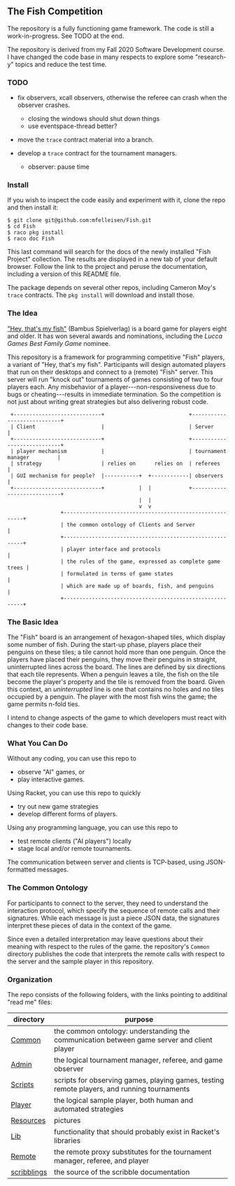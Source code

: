 ## The Fish Competition 

The repository is a fully functioning game framework. The code is still a work-in-progress. See
TODO at the end. 

The repository is derived from my Fall 2020 Software Development course. I have changed the code
base in many respects to explore some "research-y" topics and reduce the test time.


### TODO

- fix observers, xcall observers, otherwise the referee can crash when the observer crashes.
  - closing the windows should shut down things 
  - use eventspace-thread better? 

- move the `trace` contract material into a branch. 
- develop a `trace` contract for the tournament managers.
  - observer: pause time

### Install

If you wish to inspect the code easily and experiment with it, clone the repo and then install it: 

```
$ git clone git@github.com:mfelleisen/Fish.git
$ cd Fish 
$ raco pkg install 
$ raco doc Fish 
```

This last command will search for the docs of the newly installed "Fish Project"
collection. The results are displayed in a new tab of your default browser. Follow the link
to the project and peruse the documentation, including a version of this README file. 

The package depends on several other repos, including Cameron Moy's `trace` contracts. The
`pkg install` will download and install those.


### The Idea 

["Hey, that's my fish"](https://boardgamegeek.com/boardgame/8203/hey-s-my-fish) (Bambus Spielverlag)
is a board game for players eight and older. It has won several awards and nominations, including the
_Lucca Games Best Family Game_ nominee.

This repository is a framework for programming competitive "Fish" players, a variant of "Hey, that's
my fish". Participants will design automated players that run on their desktops and connect to a
(remote) "Fish" server. This server will run "knock out" tournaments of games consisting of two to
four players each. Any misbehavior of a player---non-responsiveness due to bugs or cheating---results
in immediate termination. So the competition is not just about writing great strategies but also
delivering robust code.

```
 +----------------------------+                           +----------------------------+
 | Client                     |                           | Server                     |
 +----------------------------+                           +----------------------------+
 | player mechanism           |                           | tournament manager         |
 | strategy                   | relies on      relies on  | referees                   |
 | GUI mechanism for people?  |-----------+  +------------| observers                  |
 +----------------------------+           |  |            +----------------------------+
                                          |  |
                                          v  v
                 +---------------------------------------------------------+
                 | the common ontology of Clients and Server               |
                 +---------------------------------------------------------+
                 | player interface and protocols                          |
                 | the rules of the game, expressed as complete game trees |
                 | formulated in terms of game states                      |
                 | which are made up of boards, fish, and penguins         |
                 +---------------------------------------------------------+
```

### The Basic Idea

The "Fish" board is an arrangement of hexagon-shaped tiles, which display some number of fish.
During the start-up phase, players place their penguins on these tiles; a tile cannot hold more than
one penguin. Once the players have placed their penguins, they move their penguins in straight,
uninterrupted lines across the board. The lines are defined by six directions that each tile
represents. When a penguin leaves a tile, the fish on the tile become the player's property and the
tile is removed from the board. Given this context, an _uninterrupted_ line is one that contains no
holes and no tiles occupied by a penguin. The player with the most fish wins the game; the game
permits n-fold ties.

I intend to change aspects of the game to which developers must react with changes to their code
base.

### What You Can Do

Without any coding, you can use this repo to

- observe "AI" games, or
- play interactive games.

Using Racket, you can use this repo to quickly 

- try out new game strategies
- develop different forms of players.

Using any programming language, you can use this repo to

- test remote clients ("AI players") locally 
- stage local and/or remote tournaments. 

The communication between server and clients is TCP-based, using JSON-formatted messages.

### The Common Ontology

For participants to connect to the server, they need to understand the interaction protocol, which
specify the sequence of remote calls and their signatures.  While each message is just a piece JSON
data, the signatures interpret these pieces of data in the context of the game.

Since even a detailed interpretation may leave questions about their meaning with respect to the
rules of the game. the repository's `Common` directory publishes the code that interprets the remote
calls with respect to the server and the sample player in this repository.

### Organization 

The repo consists of the following folders, with the links pointing to additinal "read me" files:

| directory   | purpose									      |
| ----------- | ----------------------------------------------------------------------------- |
| [Common](Common/README.md) | the common ontology: understanding the communication between game server and client player | 
| [Admin](Admin/README.md) | the logical tournament manager, referee, and game observer | 
| [Scripts](Scripts/README.md) | scripts for observing games, playing games, testing remote players, and running tournaments | 
| [Player](Player/README.md) | the logical sample player, both human and automated strategies | 
| [Resources](Resources/README.md) | pictures | 
| [Lib](Lib/README.md) | functionality that should probably exist in Racket's libraries | 
| [Remote](Remote/README.md) | the remote proxy substitutes for the tournament manager, referee, and player | 
| [scribblings](scribblings/README.md) | the source of the scribble documentation | 

